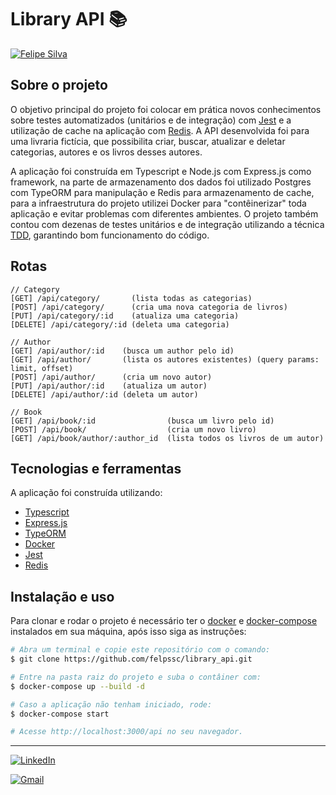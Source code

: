 # Library API 📚️

[![Felipe Silva](https://camo.githubusercontent.com/80631930a5c39268997fd1d2de66923da9dec2ff9aefedfc31851aaffe50798a/68747470733a2f2f696d672e736869656c64732e696f2f62616467652f4d61646525323062792d46656c69706525323053696c76612d3645343043393f7374796c653d666c61742d737175617265)](https://camo.githubusercontent.com/80631930a5c39268997fd1d2de66923da9dec2ff9aefedfc31851aaffe50798a/68747470733a2f2f696d672e736869656c64732e696f2f62616467652f4d61646525323062792d46656c69706525323053696c76612d3645343043393f7374796c653d666c61742d737175617265)

## Sobre o projeto

O objetivo principal do projeto foi colocar em prática novos conhecimentos sobre testes automatizados (unitários e de integração) com [Jest](https://jestjs.io/pt-BR/) e a utilização de cache na aplicação com [Redis](https://redis.io/). A API desenvolvida foi para uma livraria fictícia, que possibilita criar, buscar, atualizar e deletar categorias, autores e os livros desses autores.

A aplicação foi construída em Typescript e Node.js com Express.js como framework, na parte de armazenamento dos dados foi utilizado Postgres com TypeORM para manipulação e Redis para armazenamento de cache, para a infraestrutura do projeto utilizei Docker para "contêinerizar" toda aplicação e evitar problemas com diferentes ambientes. O projeto também contou com dezenas de testes unitários e de integração utilizando a técnica [TDD](https://www.treinaweb.com.br/blog/afinal-o-que-e-tdd), garantindo bom funcionamento do código.  

## Rotas

```
// Category
[GET] /api/category/       (lista todas as categorias)
[POST] /api/category/      (cria uma nova categoria de livros)
[PUT] /api/category/:id    (atualiza uma categoria)
[DELETE] /api/category/:id (deleta uma categoria)

// Author
[GET] /api/author/:id    (busca um author pelo id)
[GET] /api/author/       (lista os autores existentes) (query params: limit, offset)
[POST] /api/author/      (cria um novo autor)
[PUT] /api/author/:id    (atualiza um autor)
[DELETE] /api/author/:id (deleta um autor)

// Book
[GET] /api/book/:id                (busca um livro pelo id)
[POST] /api/book/                  (cria um novo livro)
[GET] /api/book/author/:author_id  (lista todos os livros de um autor)
```

## Tecnologias e ferramentas

A aplicação foi construída utilizando:

- [Typescript](https://www.typescriptlang.org/)
- [Express.js](https://expressjs.com/pt-br/)
- [TypeORM](https://typeorm.io/#/)
- [Docker](https://www.docker.com/)
- [Jest](https://jestjs.io/pt-BR/)
- [Redis](https://redis.io/)

## Instalação e uso

Para clonar e rodar o projeto é necessário ter o [docker](https://www.docker.com/) e [docker-compose](https://docs.docker.com/compose/) instalados em sua máquina, após isso siga as instruções:

```bash
# Abra um terminal e copie este repositório com o comando:
$ git clone https://github.com/felpssc/library_api.git

# Entre na pasta raiz do projeto e suba o contâiner com:
$ docker-compose up --build -d

# Caso a aplicação não tenham iniciado, rode:
$ docker-compose start

# Acesse http://localhost:3000/api no seu navegador.
```

---

[![LinkedIn](https://img.shields.io/badge/-Felipe%20Silva-6E40C9?style=flat-square&logo=Linkedin&logoColor=white&link=https://https://www.linkedin.com/in/felipesilva-1/)](https://img.shields.io/badge/-Felipe%20Silva-6E40C9?style=flat-square&logo=Linkedin&logoColor=white&link=https://https://www.linkedin.com/in/felipesilva-1/)

[![Gmail](https://img.shields.io/badge/-carlosfelipesilva.fs@gmail.com-6E40C9?style=flat-square&logo=Gmail&logoColor=white&link)](mailto:carlosfelipesilva.fs@gmail.com)